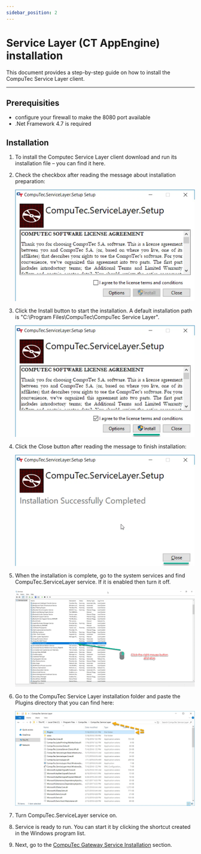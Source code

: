 ```yaml
---
sidebar_position: 2
---
```


# Service Layer (CT AppEngine) installation

This document provides a step-by-step guide on how to install the CompuTec Service Layer client.

---

## Prerequisities

- configure your firewall to make the 8080 port available
- .Net Framework 4.7 is required

## Installation

1. To install the Computec Service Layer client download and run its installation file – you can find it here<!-- TODO: Link -->.
2. Check the checkbox after reading the message about installation preparation:

    ![Setup 1](./media/service-layer-installation/setup-1.webp)
3. Click the Install button to start the installation. A default installation path is "C:\Program Files\CompuTec\CompuTec Service Layer\".

    ![Setup 2](./media/service-layer-installation/setup-2.webp)
4. Click the Close button after reading the message to finish installation:

    ![Setup 3](./media/service-layer-installation/setup-3.webp)
5. When the installation is complete, go to the system services and find CompuTec.ServiceLayer service. If it is enabled then turn it off.

    ![Services](./media/service-layer-installation/services.webp)
6. Go to the CompuTec Service Layer installation folder and paste the Plugins directory that you can find here<!-- TODO: Link -->:

    ![Plugins](./media/service-layer-installation/plugins.webp)
7. Turn CompuTec.ServiceLayer service on.
8. Service is ready to run. You can start it by clicking the shortcut created in the Windows program list.
9. Next, go to the [CompuTec Gateway Service Installation](./gateway-service-installation.md) section.
